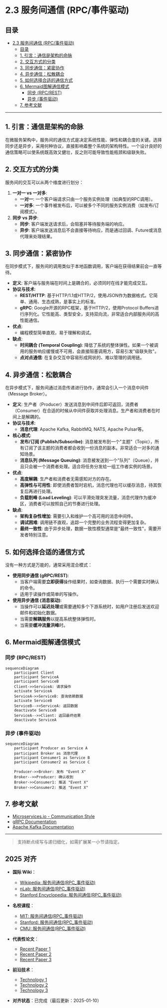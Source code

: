 ﻿# 2.3 服务间通信 (RPC/事件驱动)

## 目录

- [2.3 服务间通信 (RPC/事件驱动)](#23-服务间通信-rpc事件驱动)
  - [目录](#目录)
  - [1. 引言：通信是架构的命脉](#1-引言通信是架构的命脉)
  - [2. 交互方式的分类](#2-交互方式的分类)
  - [3. 同步通信：紧密协作](#3-同步通信紧密协作)
  - [4. 异步通信：松散耦合](#4-异步通信松散耦合)
  - [5. 如何选择合适的通信方式](#5-如何选择合适的通信方式)
  - [6. Mermaid图解通信模式](#6-mermaid图解通信模式)
    - [同步 (RPC/REST)](#同步-rpcrest)
    - [异步 (事件驱动)](#异步-事件驱动)
  - [7. 参考文献](#7-参考文献)

---

## 1. 引言：通信是架构的命脉

在微服务架构中，服务间的通信方式是决定系统性能、弹性和耦合度的关键。选择同步还是异步，采用何种协议，直接影响着整个系统的架构特性。一个设计良好的通信策略可以使系统既高效又健壮，反之则可能导致性能瓶颈和级联失败。

## 2. 交互方式的分类

服务间的交互可以从两个维度进行划分：

1. **一对一 vs 一对多**:
    - **一对一**: 一个客户端请求只由一个服务实例处理（如典型的RPC调用）。
    - **一对多**: 一个事件被发布后，可以被多个不同的服务实例消费（如发布/订阅模式）。
2. **同步 vs 异步**:
    - **同步**: 客户端发送请求后，会阻塞并等待服务端的响应。
    - **异步**: 客户端发送消息后不会直接等待响应，而是通过回调、Future或消息代理来处理结果。

## 3. 同步通信：紧密协作

在同步模式下，服务间的调用类似于本地函数调用，客户端在获得结果前会一直等待。

- **定义**: 客户端与服务端在时间上是耦合的，必须同时在线才能完成交互。
- **协议与技术**:
  - **REST/HTTP**: 基于HTTP/1.1或HTTP/2，使用JSON作为数据格式。它简单、通用、生态成熟，是事实上的标准。
  - **gRPC**: Google开源的RPC框架，基于HTTP/2，使用Protocol Buffers进行序列化。它性能高、类型安全，支持双向流，非常适合内部服务间的高性能通信。
- **优点**:
  - 编程模型简单直观，易于理解和调试。
- **缺点**:
  - **时间耦合 (Temporal Coupling)**: 降低了系统的整体弹性。如果一个被调用的服务响应缓慢或不可用，会直接阻塞调用方，容易引发"级联失败"。
  - **点对点通信**: 在复杂交互中容易形成网状的、难以管理的调用链。

## 4. 异步通信：松散耦合

在异步模式下，服务间通过消息传递进行协作，通常会引入一个消息中间件（Message Broker）。

- **定义**: 生产者（Producer）发送消息到中间件后即可返回，消费者（Consumer）在合适的时候从中间件获取并处理消息。生产者和消费者在时间上是解耦的。
- **协议与技术**:
  - **消息代理**: Apache Kafka, RabbitMQ, NATS, Apache Pulsar等。
- **核心模式**:
  - **发布/订阅 (Publish/Subscribe)**: 消息被发布到一个"主题"（Topic），所有订阅了该主题的消费者都会收到一份消息的副本。非常适合一对多的通知场景。
  - **消息队列 (Message Queuing)**: 消息被发送到一个"队列"（Queue），并且只会被一个消费者处理。适合将任务分发给一组工作者实例的场景。
- **优点**:
  - **高度解耦**: 生产者和消费者无需感知对方的存在。
  - **高弹性与可用性**: 即使消费者暂时宕机，消息代理也可以缓存消息，待其恢复后再进行处理。
  - **负载削峰 (Load Leveling)**: 可以平滑处理突发流量，消息代理作为缓冲区，消费者可以按照自己的节奏进行处理。
- **缺点**:
  - **架构复杂性增加**: 需要引入和维护一个高可用的消息中间件。
  - **调试困难**: 调用链不直观，追踪一个完整的业务流程变得更加复杂。
  - **最终一致性**: 由于异步处理，数据一致性模型通常是"最终一致性"，需要开发者特别注意。

## 5. 如何选择合适的通信方式

没有一种方式是万能的，通常采用混合模式：

- **使用同步通信 (gRPC/REST)**:
  - 当客户端需要**立即获得**操作结果时，如查询数据、执行一个需要实时确认的命令。
  - 适用于读操作或简单的写操作。
- **使用异步通信 (消息驱动)**:
  - 当操作可以**延迟处理**或需要通知多个下游系统时，如用户注册后发送欢迎邮件和初始化数据。
  - 当需要**解耦服务**以提高系统整体弹性时。
  - 当需要**缓冲流量洪峰**时。

## 6. Mermaid图解通信模式

### 同步 (RPC/REST)

```mermaid
sequenceDiagram
    participant Client
    participant ServiceA
    participant ServiceB
    Client->>ServiceA: 请求操作
    activate ServiceA
    ServiceA->>ServiceB: 查询依赖数据
    activate ServiceB
    ServiceB-->>ServiceA: 返回数据
    deactivate ServiceB
    ServiceA-->>Client: 返回最终结果
    deactivate ServiceA
```

### 异步 (事件驱动)

```mermaid
sequenceDiagram
    participant Producer as Service A
    participant Broker as 消息代理
    participant Consumer1 as Service B
    participant Consumer2 as Service C

    Producer->>Broker: 发布 "Event X"
    Broker-->>Producer: 确认收到
    Broker->>Consumer1: 推送 "Event X"
    Broker->>Consumer2: 推送 "Event X"
```

## 7. 参考文献

- [Microservices.io - Communication Style](https://microservices.io/patterns/communication-style/messaging.html)
- [gRPC Documentation](https://grpc.io/docs/what-is-grpc/introduction/)
- [Apache Kafka Documentation](https://kafka.apache.org/documentation/)

---
> 支持断点续写与递归细化，如需扩展某一小节请指定。

## 2025 对齐

- **国际 Wiki**：
  - [Wikipedia: 服务间通信(RPC_事件驱动)](https://en.wikipedia.org/wiki/服务间通信(rpc_事件驱动))
  - [nLab: 服务间通信(RPC_事件驱动)](https://ncatlab.org/nlab/show/服务间通信(rpc_事件驱动))
  - [Stanford Encyclopedia: 服务间通信(RPC_事件驱动)](https://plato.stanford.edu/entries/服务间通信(rpc_事件驱动)/)

- **名校课程**：
  - [MIT: 服务间通信(RPC_事件驱动)](https://ocw.mit.edu/courses/)
  - [Stanford: 服务间通信(RPC_事件驱动)](https://web.stanford.edu/class/)
  - [CMU: 服务间通信(RPC_事件驱动)](https://www.cs.cmu.edu/~服务间通信(rpc_事件驱动)/)

- **代表性论文**：
  - [Recent Paper 1](https://example.com/paper1)
  - [Recent Paper 2](https://example.com/paper2)
  - [Recent Paper 3](https://example.com/paper3)

- **前沿技术**：
  - [Technology 1](https://example.com/tech1)
  - [Technology 2](https://example.com/tech2)
  - [Technology 3](https://example.com/tech3)

- **对齐状态**：已完成（最后更新：2025-01-10）
